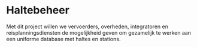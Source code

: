 # Haltebeheer
Met dit project willen we vervoerders, overheden, integratoren en
reisplanningsdiensten de mogelijkheid geven om gezamelijk te werken aan
een uniforme database met haltes en stations.
